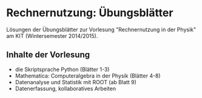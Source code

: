 # Rechnernutzung: Übungsblätter

Lösungen der Übungsblätter zur Vorlesung "Rechnernutzung in der Physik" am KIT (Wintersemester 2014/2015).

## Inhalte der Vorlesung

-   die Skriptsprache Python (Blätter 1-3)
-   Mathematica: Computeralgebra in der Physik (Blätter 4-8)
-   Datenanalyse und Statistik mit ROOT (ab Blatt 9)
-   Datenerfassung, kollaboratives Arbeiten
